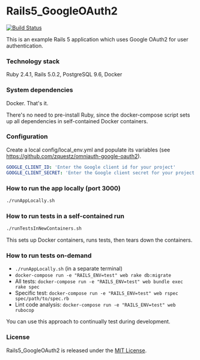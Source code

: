 # Rails5_GoogleOAuth2

[<img src="https://travis-ci.org/msayson/Rails5_GoogleOAuth2.svg?branch=master" alt="Build Status" />](https://travis-ci.org/msayson/Rails5_GoogleOAuth2)

This is an example Rails 5 application which uses Google OAuth2 for user authentication.

### Technology stack

Ruby 2.4.1, Rails 5.0.2, PostgreSQL 9.6, Docker

### System dependencies

Docker.  That's it.

There's no need to pre-install Ruby, since the docker-compose script sets up all dependencies in self-contained Docker containers.

### Configuration

Create a local config/local_env.yml and populate its variables (see https://github.com/zquestz/omniauth-google-oauth2).

```yaml
GOOGLE_CLIENT_ID: 'Enter the Google client id for your project'
GOOGLE_CLIENT_SECRET: 'Enter the Google client secret for your project'
```

### How to run the app locally (port 3000)

```bash
./runAppLocally.sh
```

### How to run tests in a self-contained run

```bash
./runTestsInNewContainers.sh
```

This sets up Docker containers, runs tests, then tears down the containers.

### How to run tests on-demand

- ```./runAppLocally.sh``` (in a separate terminal)
- ```docker-compose run -e "RAILS_ENV=test" web rake db:migrate```
- All tests: ```docker-compose run -e "RAILS_ENV=test" web bundle exec rake spec```
- Specific test: ```docker-compose run -e "RAILS_ENV=test" web rspec spec/path/to/spec.rb```
- Lint code analysis: ```docker-compose run -e "RAILS_ENV=test" web rubocop```

You can use this approach to continually test during development.

### License

Rails5_GoogleOAuth2 is released under the [MIT License](http://www.opensource.org/licenses/MIT).

